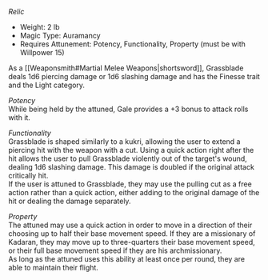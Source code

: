 _Relic_
 
- Weight: 2 lb
- Magic Type: Auramancy
- Requires Attunement: Potency, Functionality, Property (must be with Willpower 15)
 
As a [[Weaponsmith#Martial Melee Weapons|shortsword]], Grassblade deals 1d6 piercing damage or 1d6 slashing damage and has the Finesse trait and the Light category.
 
_Potency_  
While being held by the attuned, Gale provides a +3 bonus to attack rolls with it.
 
_Functionality_  
Grassblade is shaped similarly to a kukri, allowing the user to extend a piercing hit with the weapon with a cut. Using a quick action right after the hit allows the user to pull Grassblade violently out of the target's wound, dealing 1d6 slashing damage. This damage is doubled if the original attack critically hit.  
If the user is attuned to Grassblade, they may use the pulling cut as a free action rather than a quick action, either adding to the original damage of the hit or dealing the damage separately.
 
_Property_  
The attuned may use a quick action in order to move in a direction of their choosing up to half their base movement speed. If they are a missionary of Kadaran, they may move up to three-quarters their base movement speed, or their full base movement speed if they are his archmissionary.  
As long as the attuned uses this ability at least once per round, they are able to maintain their flight.